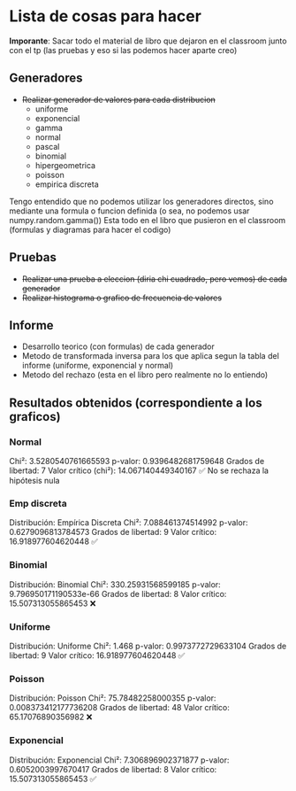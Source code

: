 # Lista de cosas para hacer
**Imporante**: Sacar todo el material de libro que dejaron en el classroom junto con el tp (las pruebas y eso si las podemos hacer aparte creo)
## Generadores
- ~~Realizar generador de valores para cada distribucion~~
    - uniforme
    - exponencial
    - gamma
    - normal
    - pascal
    - binomial
    - hipergeometrica
    - poisson
    - empirica discreta

Tengo entendido que no podemos utilizar los generadores directos, sino mediante una formula o funcion definida (o sea, no podemos usar numpy.random.gamma())
Esta todo en el libro que pusieron en el classroom (formulas y diagramas para hacer el codigo)

## Pruebas
- ~~Realizar una prueba a eleccion (diria chi cuadrado, pero vemos) de cada generador~~
- ~~Realizar histograma o grafico de frecuencia de valores~~

## Informe
- Desarrollo teorico (con formulas) de cada generador
- Metodo de transformada inversa para los que aplica segun la tabla del informe (uniforme, exponencial y normal)
- Metodo del rechazo (esta en el libro pero realmente no lo entiendo)

## Resultados obtenidos (correspondiente a los graficos)
### Normal
Chi²: 3.5280540761665593
p-valor: 0.9396482681759648
Grados de libertad: 7
Valor crítico (chi²): 14.067140449340167
✅ No se rechaza la hipótesis nula

### Emp discreta
Distribución: Empírica Discreta
Chi²: 7.088461374514992
p-valor: 0.6279096813784573
Grados de libertad: 9
Valor crítico: 16.918977604620448
✅

### Binomial
Distribución: Binomial
Chi²: 330.25931568599185
p-valor: 9.796950171190533e-66
Grados de libertad: 8
Valor crítico: 15.507313055865453
❌

### Uniforme
Distribución: Uniforme
Chi²: 1.468
p-valor: 0.9973772729633104
Grados de libertad: 9
Valor crítico: 16.918977604620448
✅

### Poisson
Distribución: Poisson
Chi²: 75.78482258000355
p-valor: 0.008373412177736208
Grados de libertad: 48
Valor crítico: 65.17076890356982
❌

### Exponencial
Distribución: Exponencial
Chi²: 7.306896902371877
p-valor: 0.6052003997670417
Grados de libertad: 8
Valor crítico: 15.507313055865453
✅